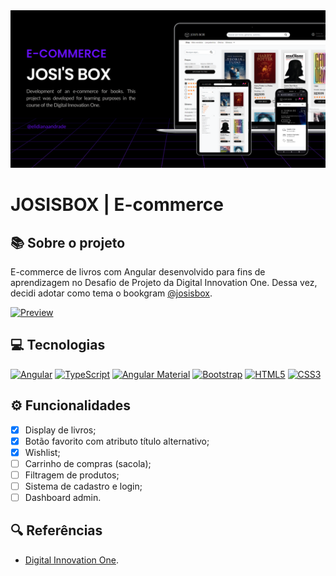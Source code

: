 <div id="top" align="center">
  <a href="https://josisbox.netlify.app/">
    <img alt="Josisbox" src="https://raw.githubusercontent.com/elidianaandrade/utilities/main/templates/README/img/covers/josisbox.png">
  </a>
</div>

# JOSISBOX | E-commerce

## 📚 Sobre o projeto
E-commerce de livros com Angular desenvolvido para fins de aprendizagem no Desafio de Projeto da Digital Innovation One. Dessa vez, decidi adotar como tema o bookgram [@josisbox](https://www.instagram.com/josisbox/).

[![Preview](https://img.shields.io/badge/Preview-000?style=for-the-badge&logo=netlify&logoColor=7520FF)](https://josisbox.netlify.app/)

## 💻 Tecnologias
[![Angular](https://img.shields.io/badge/Angular-000?style=for-the-badge&logo=angular&logoColor=7520FF)](https://angular.io/docs)
[![TypeScript](https://img.shields.io/badge/TypeScript-000?style=for-the-badge&logo=typescript&logoColor=7520FF)](https://www.typescriptlang.org/docs/)
[![Angular Material](https://img.shields.io/badge/Angular%20Material-000?style=for-the-badge&logo=angular&logoColor=7520FF)](https://material.angular.io/components/categories)
[![Bootstrap](https://img.shields.io/badge/Bootstrap5-000?style=for-the-badge&logo=bootstrap&logoColor=7520FF)](https://getbootstrap.com/docs/5.2/getting-started/introduction/)
[![HTML5](https://img.shields.io/badge/HTML5-000?style=for-the-badge&logo=html5&logoColor=7520FF)](https://developer.mozilla.org/pt-BR/docs/Web/HTML)
[![CSS3](https://img.shields.io/badge/CSS3-000?style=for-the-badge&logo=css3&logoColor=7520FF)](https://developer.mozilla.org/pt-BR/docs/Web/CSS)

## ⚙ Funcionalidades
- [x] Display de livros;
- [x] Botão favorito com atributo título alternativo;
- [x] Wishlist;
- [ ] Carrinho de compras (sacola);
- [ ] Filtragem de produtos;
- [ ] Sistema de cadastro e login;
- [ ] Dashboard admin.

## 🔍 Referências
- [Digital Innovation One](https://www.dio.me/).
